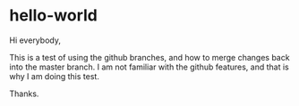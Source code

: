 # hello-world

Hi everybody,

This is a test of using the github branches, and how to merge changes back into the master branch.
I am not familiar with the github features, and that is why I am doing this test.

Thanks.
